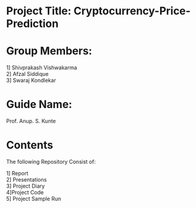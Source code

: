  # Project Title: Cryptocurrency-Price-Prediction

# Group Members:


1] Shivprakash Vishwakarma\
2] Afzal Siddique\
3] Swaraj Kondlekar
               
 

# Guide Name: 

Prof. Anup. S. Kunte


# Contents

The following Repository Consist of:


1] Report\
2] Presentations\
3] Project Diary\
4]Project Code\
5] Project Sample Run
